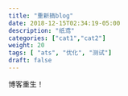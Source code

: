 ```yaml
---
title: "重新搞blog"
date: 2018-12-15T02:34:19-05:00
description: "纸鸢"
categories: ["cat1","cat2"]
weight: 20
tags: [ "ats", "优化", "测试"]
draft: false 
---
```


博客重生！
